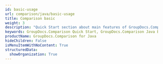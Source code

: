 ```yaml
---
id: basic-usage
url: comparison/java/basic-usage
title: Comparison basic
weight: 3
description: "Quick Start section about main features of GroupDocs.Comparison API, describes how to compare documents with just couple lines of code."
keywords: GroupDocs.Comparison Quick Start, GroupDocs.Comparison Java Basic Usage, GroupDocs.Comparison Quick Start Java, GroupDocs.Comparison Get Started
productName: GroupDocs.Comparison for Java
hideChildren: False
isMenuItemWithNoContent: True
structuredData:
  showOrganization: True
---
```

